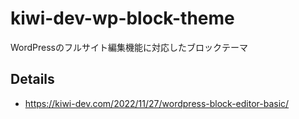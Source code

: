 # kiwi-dev-wp-block-theme

WordPressのフルサイト編集機能に対応したブロックテーマ

## Details
- https://kiwi-dev.com/2022/11/27/wordpress-block-editor-basic/
